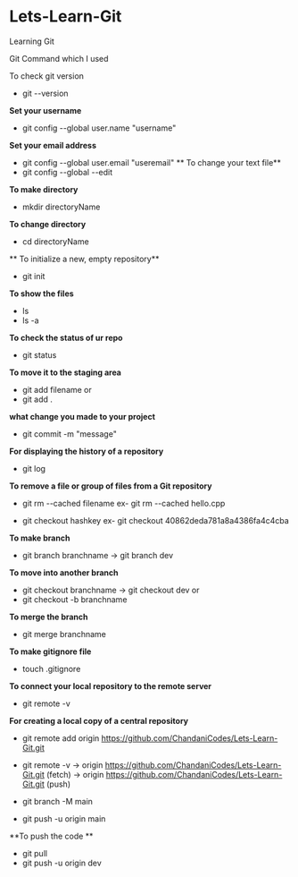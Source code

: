 # Lets-Learn-Git
Learning Git


Git Command which I used

To check git version
* git --version 

**Set your username**
* git config --global user.name "username"

**Set your email address**
* git config --global user.email "useremail"
**
To change your text file**
* git config --global --edit

**To make directory**
* mkdir directoryName

**To change directory**
* cd directoryName

** To initialize a new, empty repository**
* git init

**To show the files** 
* ls
* ls -a

**To check the status of ur repo**
* git status

**To move it to the staging area**
* git add filename
      or
* git add .

**what change you made to your project**
* git commit -m "message"

**For displaying the history of a repository**
* git log

**To remove a file or group of files from a Git repository**
* git rm --cached filename 
  ex- git rm --cached hello.cpp 


* git checkout hashkey
   ex-  git checkout 40862deda781a8a4386fa4c4cba

**To make branch**
* git branch branchname
  -> git branch dev

**To move into another branch**
* git checkout branchname
  -> git checkout dev
      or
 * git checkout -b branchname

**To merge the branch**
 * git merge branchname

**To make gitignore file**
 * touch .gitignore

**To connect your local repository to the remote server**
 * git remote -v

**For creating a local copy of a central repository**
 * git remote add origin https://github.com/ChandaniCodes/Lets-Learn-Git.git
 * git remote -v
  -> origin  https://github.com/ChandaniCodes/Lets-Learn-Git.git (fetch)
  -> origin  https://github.com/ChandaniCodes/Lets-Learn-Git.git (push)
  
 *  git branch -M main
 *  git push -u origin main

**To push the code **
 *  git pull
 *  git push -u origin dev
    

